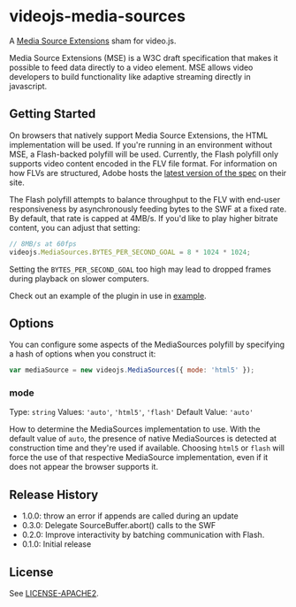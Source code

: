 # videojs-media-sources

A [Media Source Extensions](https://dvcs.w3.org/hg/html-media/raw-file/tip/media-source/media-source.html) sham for video.js.

Media Source Extensions (MSE) is a W3C draft specification that makes it possible to feed data directly to a video element.
MSE allows video developers to build functionality like adaptive streaming directly in javascript.

## Getting Started

On browsers that natively support Media Source Extensions, the HTML implementation will be used.
If you're running in an environment without MSE, a Flash-backed polyfill will be used.
Currently, the Flash polyfill only supports video content encoded in the FLV file format.
For information on how FLVs are structured, Adobe hosts the [latest version of the spec](http://www.adobe.com/devnet/f4v.html) on their site.

The Flash polyfill attempts to balance throughput to the FLV with end-user responsiveness by asynchronously feeding bytes to the SWF at a fixed rate.
By default, that rate is capped at 4MB/s.
If you'd like to play higher bitrate content, you can adjust that setting:

```javascript
// 8MB/s at 60fps
videojs.MediaSources.BYTES_PER_SECOND_GOAL = 8 * 1024 * 1024;
```
Setting the `BYTES_PER_SECOND_GOAL` too high may lead to dropped frames during playback on slower computers.

Check out an example of the plugin in use in [example](example).

## Options
You can configure some aspects of the MediaSources polyfill by
specifying a hash of options when you construct it:

```js
var mediaSource = new videojs.MediaSources({ mode: 'html5' });
```

### mode
Type: `string`
Values: `'auto'`, `'html5'`, `'flash'`
Default Value: `'auto'`

How to determine the MediaSources implementation to use. With the
default value of `auto`, the presence of native MediaSources is
detected at construction time and they're used if available. Choosing
`html5` or `flash` will force the use of that respective MediaSource
implementation, even if it does not appear the browser supports it.

## Release History

 * 1.0.0: throw an error if appends are called during an update
 * 0.3.0: Delegate SourceBuffer.abort() calls to the SWF
 * 0.2.0: Improve interactivity by batching communication with Flash.
 * 0.1.0: Initial release

## License

See [LICENSE-APACHE2](LICENSE-APACHE2).
